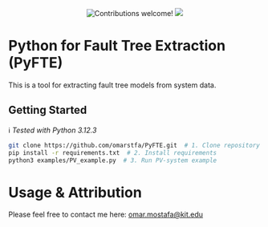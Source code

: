 <p align="center">
    <img src="https://img.shields.io/badge/contributions-welcome!-green" alt="Contributions welcome!"/>
    <img src="https://img.shields.io/github/last-commit/omarstfa/pyfte?color=blue">
</p>

# Python for Fault Tree Extraction (PyFTE)
This is a tool for extracting fault tree models from system data.

## Getting Started

:information_source: *Tested with Python 3.12.3*

```bash
git clone https://github.com/omarstfa/PyFTE.git  # 1. Clone repository
pip install -r requirements.txt  # 2. Install requirements
python3 examples/PV_example.py  # 3. Run PV-system example
```

# Usage & Attribution

Please feel free to contact me here: omar.mostafa@kit.edu
